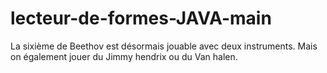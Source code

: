 # lecteur-de-formes-JAVA-main
 
La sixième de Beethov est désormais jouable avec deux instruments. Mais on également jouer du Jimmy hendrix ou du Van halen. 
